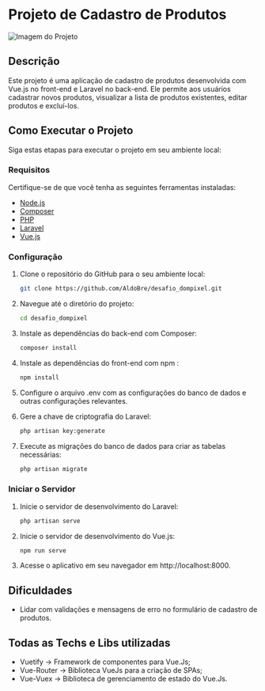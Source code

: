 # Projeto de Cadastro de Produtos

![Imagem do Projeto](url-da-imagem.jpg)

## Descrição

Este projeto é uma aplicação de cadastro de produtos desenvolvida com Vue.js no front-end e Laravel no back-end. Ele permite aos usuários cadastrar novos produtos, visualizar a lista de produtos existentes, editar produtos e excluí-los.

## Como Executar o Projeto

Siga estas etapas para executar o projeto em seu ambiente local:

### Requisitos

Certifique-se de que você tenha as seguintes ferramentas instaladas:

- [Node.js](https://nodejs.org/)
- [Composer](https://getcomposer.org/)
- [PHP](https://www.php.net/)
- [Laravel](https://laravel.com/)
- [Vue.js](https://vuejs.org/)

### Configuração

1. Clone o repositório do GitHub para o seu ambiente local:

   ```bash
   git clone https://github.com/AldoBre/desafio_dompixel.git

2. Navegue até o diretório do projeto:

    ```bash
   cd desafio_dompixel

3. Instale as dependências do back-end com Composer:

    ```bash
    composer install

4. Instale as dependências do front-end com npm :

    ```bash
    npm install


5. Configure o arquivo .env com as configurações do banco de dados e outras configurações relevantes.

6. Gere a chave de criptografia do Laravel:

    ```bash
    php artisan key:generate

7. Execute as migrações do banco de dados para criar as tabelas necessárias:

     ```bash
    php artisan migrate

### Iniciar o Servidor

1. Inicie o servidor de desenvolvimento do Laravel:

    ```bash
    php artisan serve

2. Inicie o servidor de desenvolvimento do Vue.js:

    ```bash
    npm run serve


 3. Acesse o aplicativo em seu navegador em http://localhost:8000.

 ## Dificuldades

 - Lidar com validações e mensagens de erro no formulário de cadastro de produtos.

 ## Todas as Techs e Libs utilizadas

 - Vuetify -> Framework de componentes para Vue.Js;
 - Vue-Router -> Biblioteca VueJs para a criação de SPAs;
 - Vue-Vuex -> Biblioteca de gerenciamento de estado do Vue.Js.
